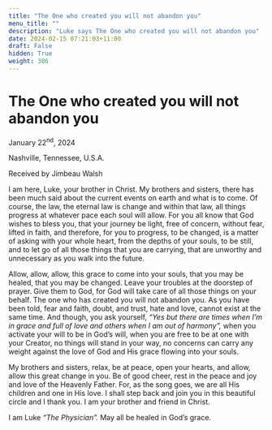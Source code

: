 ```yaml
---
title: "The One who created you will not abandon you"
menu_title: ""
description: "Luke says The One who created you will not abandon you"
date: 2024-02-15 07:21:03+11:00
draft: False
hidden: True
weight: 386
---
```

# The One who created you will not abandon you 

January 22<sup>nd</sup>, 2024

Nashville, Tennessee, U.S.A.

Received by Jimbeau Walsh  

I am here, Luke, your brother in Christ. My brothers and sisters, there has been much said about the current events on earth and what is to come. Of course, the law, the eternal law is change and within that law, all things progress at whatever pace each soul will allow. For you all know that God wishes to bless you, that your journey be light, free of concern, without fear, lifted in faith, and therefore, for you to progress, to be changed, is a matter of asking with your whole heart, from the depths of your souls, to be still, and to let go of all those things that you are carrying, that are unworthy and unnecessary as you walk into the future. 
    
Allow, allow, allow, this grace to come into your souls, that you may be healed, that you may be changed. Leave your troubles at the doorstep of prayer. Give them to God, for God will take care of all those things on your behalf. The one who has created you will not abandon you. As you have been told, fear and faith, doubt, and trust, hate and love, cannot exist at the same time. And though, you ask yourself, *“Yes but there are times when I’m in grace and full of love and others when I am out of harmony”,*  when you activate your will to be in God’s will, when you are free to be at one with your Creator, no things will stand in your way, no concerns can carry any weight against the love of God and His grace flowing into your souls. 
   
My brothers and sisters, relax, be at peace, open your hearts, and allow, allow this great change in you. Be of good cheer, rest in the peace and joy and love of the Heavenly Father. For, as the song goes, we are all His children and one in His love. I shall step back and join you in this beautiful circle and I thank you. I am your brother and friend in Christ. 
   
I am Luke *“The Physician”.* May all be healed in God’s grace. 